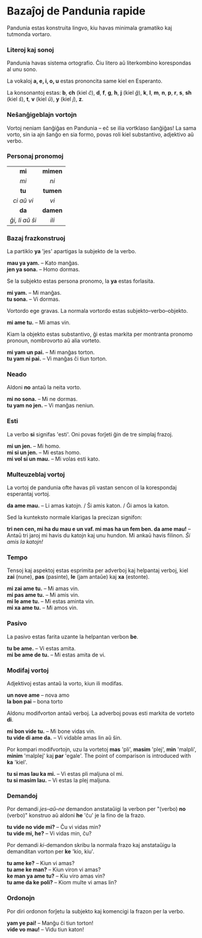 # Bazaĵoj de Pandunia rapide

Pandunia estas konstruita lingvo, kiu havas minimala gramatiko kaj tutmonda vortaro.

### Literoj kaj sonoj

Pandunia havas sistema ortografio.
Ĉiu litero aŭ literkombino korespondas al unu sono.

La vokaloj **a, e, i, o, u** estas prononcita same kiel en Esperanto.

La konsonantoj estas:
**b**,
**ch** (kiel _ĉ_),
**d**,
**f**,
**g**,
**h**,
**j** (kiel _ĝ_),
**k**,
**l**,
**m**,
**n**,
**p**,
**r**,
**s**,
**sh** (kiel _ŝ_),
**t**,
**v** (kiel _ŭ_),
**y** (kiel _j_),
**z**.

### Neŝanĝigeblajn vortojn

Vortoj neniam ŝanĝiĝas en Pandunia
– eĉ se ilia vortklaso ŝanĝiĝas!
La sama vorto, sin ia ajn ŝanĝo en sia formo, povas roli kiel substantivo, adjektivo aŭ verbo.

### Personaj pronomoj

|                   |              |
|:-----------------:|:------------:|
| **mi**            | **mimen**    |
| _mi_              | _ni_         |
| **tu**            | **tumen**    |
| _ci aŭ vi_        | _vi_         |
| **da**            | **damen**    |
| _ĝi, li aŭ ŝi_    | _ili_        |

### Bazaj frazkonstruoj

La partiklo **ya** 'jes' apartigas la subjekto de la verbo.

**mau ya yam.**
– Kato manĝas.  
**jen ya sona.**
– Homo dormas.

Se la subjekto estas persona pronomo, la **ya** estas forlasita.

**mi yam.**
– Mi manĝas.  
**tu sona.**
– Vi dormas.

Vortordo ege gravas.
La normala vortordo estas subjekto–verbo–objekto.

**mi ame tu.**
– Mi amas vin.

Kiam la objekto estas substantivo, ĝi estas markita per montranta pronomo pronoun, nombrovorto aŭ alia vorteto.

**mi yam un pai.**
– Mi manĝas torton.  
**tu yam ni pai.**
– Vi manĝas ĉi tiun torton.

### Neado

Aldoni **no** antaŭ la neita vorto.

**mi no sona.**
– Mi ne dormas.  
**tu yam no jen.**
– Vi manĝas neniun.

### Esti

La verbo **si** signifas 'esti'.
Oni povas forĵeti ĝin de tre simplaj frazoj.

**mi un jen.**
– Mi homo.  
**mi si un jen.**
– Mi estas homo.  
**mi vol si un mau.**
– Mi volas esti kato.

### Multeuzeblaj vortoj

La vortoj de pandunia ofte havas pli vastan sencon ol la korespondaj esperantaj vortoj.

**da ame mau.**
– Li amas katojn. / Ŝi amis katon. / Ĝi amos la katon.

Sed la kunteksto normale klarigas la precizan signifon:

**tri nen cen, mi ha du mau e un vaf. mi mas ha un fem ben. da ame mau!**
– Antaū tri jaroj mi havis du katojn kaj unu hundon. Mi ankaū havis filinon. _Ŝi amis la katojn!_

### Tempo

Tensoj kaj aspektoj estas esprimita per adverboj kaj helpantaj verboj, kiel
**zai**
(nune),
**pas**
(pasinte),
**le**
(jam antaŭe) kaj
**xa**
(estonte).

**mi zai ame tu.**
– Mi amas vin.  
**mi pas ame tu.**
– Mi amis vin.  
**mi le ame tu.**
– Mi estas aminta vin.  
**mi xa ame tu.**
– Mi amos vin.

### Pasivo

La pasivo estas farita uzante la helpantan verbon
**be**.

**tu be ame.**
– Vi estas amita.  
**mi be ame de tu.**
– Mi estas amita de vi.

### Modifaj vortoj

Adjektivoj estas antaŭ la vorto, kiun ili modifas.

**un nove ame**
– nova amo  
**la bon pai**
– bona torto

Aldonu modifvorton antaŭ verboj.
La adverboj povas esti markita de vorteto **di**.

**mi bon vide tu.**
– Mi bone vidas vin.  
**tu vide di ame da.**
– Vi vidable amas lin aŭ ŝin.

Por kompari modifvortojn, uzu la vortetoj
**mas** 'pli', **masim** 'plej',
**min** 'malpli', **minim** 'malplej' kaj **par** 'egale'.
The point of comparison is introduced with **ka** 'kiel'.

**tu si mas lau ka mi.**
– Vi estas pli maljuna ol mi.  
**tu si masim lau.**
– Vi estas la plej maljuna.

### Demandoj

Por demandi _jes–aŭ–ne_ demandon anstataŭigi la verbon per "(verbo) **no** (verbo)" konstruo aŭ aldoni **he** 'ĉu' je la fino de la frazo.

**tu vide no vide mi?**
– Ĉu vi vidas min?  
**tu vide mi, he?**
– Vi vidas min, ĉu?

Por demandi _ki_-demandon skribu la normala frazo kaj anstataŭigu la demanditan vorton per
**ke**
'kio, kiu'.

**tu ame ke?**
– Kiun vi amas?  
**tu ame ke man?**
– Kiun viron vi amas?  
**ke man ya ame tu?**
– Kiu viro amas vin?  
**tu ame da ke poli?**
– Kiom multe vi amas lin?

### Ordonojn

Por diri ordonon forĵetu la subjekto kaj komencigi la frazon per la verbo.

**yam ye pai!**
– Manĝu ĉi tiun torton!  
**vide vo mau!**
– Vidu tiun katon!

